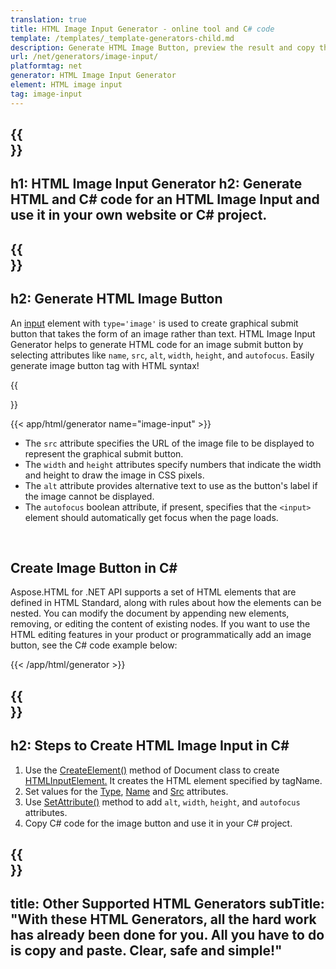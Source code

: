 ```yaml
---
translation: true
title: HTML Image Input Generator - online tool and C# code
template: /templates/_template-generators-child.md
description: Generate HTML Image Button, preview the result and copy the generated HTML and C# code to your website.
url: /net/generators/image-input/
platformtag: net
generator: HTML Image Input Generator
element: HTML image input
tag: image-input
---
```


{{<section banner>}}
---
h1: HTML Image Input Generator
h2: Generate HTML and C# code for an HTML Image Input and use it in your own website or C# project.
---

{{<section overview>}}
---
h2: Generate HTML Image Button 
---

An [input](https://html.spec.whatwg.org/multipage/input.html#the-input-element) element with `type='image'` is used to create graphical submit button that takes the form of an image rather than text. HTML Image Input Generator helps to generate HTML code for an image submit button by selecting attributes like `name`, `src`, `alt`, `width`, `height`, and `autofocus`. Easily generate image button tag with HTML syntax! 

{{<section plugin>}}

{{< app/html/generator name="image-input" >}}

- The `src` attribute specifies the URL of the image file to be displayed to represent the graphical submit button.
- The `width` and `height` attributes specify numbers that indicate the width and height to draw the image in CSS pixels.
- The `alt` attribute provides alternative text to use as the button's label if the image cannot be displayed.
- The `autofocus` boolean attribute, if present, specifies that the `<input>` element should automatically get focus when the page loads.
<br>

<h2> Create Image Button in C#</h2>

Aspose.HTML for .NET API supports a set of HTML elements that are defined in HTML Standard, along with rules about how the elements can be nested. You can modify the document by appending new elements, removing, or editing the content of existing nodes. If you want to use the HTML editing features in your product or programmatically add an image button, see the C# code example below:

{{< /app/html/generator >}}

{{<section steps>}}
---
h2: Steps to Create HTML Image Input in C#
---

1. Use the [CreateElement()](https://reference.aspose.com/html/net/aspose.html.dom/document/createelement/) method of Document class to create [HTMLInputElement.](https://reference.aspose.com/html/net/aspose.html/htmlinputelement/) It creates the HTML element specified by tagName.
1. Set values for the [Type](https://reference.aspose.com/html/net/aspose.html/htmlinputelement/type/), [Name](https://reference.aspose.com/html/net/aspose.html/htmlinputelement/name/) and [Src](https://reference.aspose.com/html/net/aspose.html/htmlinputelement/src/) attributes.
1. Use [SetAttribute()](https://reference.aspose.com/html/net/aspose.html.dom/element/setattribute/) method to add `alt`, `width`, `height`, and `autofocus` attributes.
1. Copy C# code for the image button and use it in your C# project.

{{<section other-generators>}}
---
title: Other Supported HTML Generators
subTitle: "With these HTML Generators, all the hard work has already been done for you. All you have to do is copy and paste. Clear, safe and simple!"
---